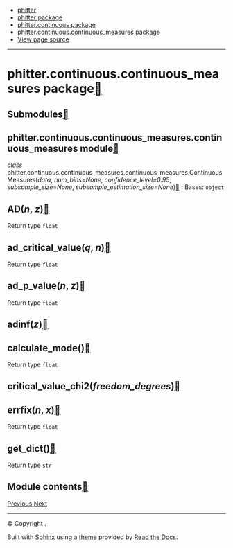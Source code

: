 * [phitter](modules.html)
* [phitter package](phitter.html)
* [phitter.continuous package](phitter.continuous.html)
* phitter.continuous.continuous\_measures package
* [View page source](_sources/phitter.continuous.continuous_measures.rst.txt)

---

# phitter.continuous.continuous\_measures package[](#phitter-continuous-continuous-measures-package "Link to this heading")

## Submodules[](#submodules "Link to this heading")

## phitter.continuous.continuous\_measures.continuous\_measures module[](#module-phitter.continuous.continuous_measures.continuous_measures "Link to this heading")

*class* phitter.continuous.continuous\_measures.continuous\_measures.ContinuousMeasures(*data*, *num\_bins=None*, *confidence\_level=0.95*, *subsample\_size=None*, *subsample\_estimation\_size=None*)[](#phitter.continuous.continuous_measures.continuous_measures.ContinuousMeasures "Link to this definition")
:   Bases: `object`

## AD(*n*, *z*)[](#phitter.continuous.continuous_measures.continuous_measures.ContinuousMeasures.AD "Link to this definition")
Return type
`float`

## ad\_critical\_value(*q*, *n*)[](#phitter.continuous.continuous_measures.continuous_measures.ContinuousMeasures.ad_critical_value "Link to this definition")
Return type
`float`

## ad\_p\_value(*n*, *z*)[](#phitter.continuous.continuous_measures.continuous_measures.ContinuousMeasures.ad_p_value "Link to this definition")
Return type
`float`

## adinf(*z*)[](#phitter.continuous.continuous_measures.continuous_measures.ContinuousMeasures.adinf "Link to this definition")

## calculate\_mode()[](#phitter.continuous.continuous_measures.continuous_measures.ContinuousMeasures.calculate_mode "Link to this definition")
Return type
`float`

## critical\_value\_chi2(*freedom\_degrees*)[](#phitter.continuous.continuous_measures.continuous_measures.ContinuousMeasures.critical_value_chi2 "Link to this definition")

## errfix(*n*, *x*)[](#phitter.continuous.continuous_measures.continuous_measures.ContinuousMeasures.errfix "Link to this definition")
Return type
`float`

## get\_dict()[](#phitter.continuous.continuous_measures.continuous_measures.ContinuousMeasures.get_dict "Link to this definition")
Return type
`str`

## Module contents[](#module-phitter.continuous.continuous_measures "Link to this heading")

[Previous](phitter.continuous.continuous_distributions.html "phitter.continuous.continuous_distributions package")
[Next](phitter.continuous.continuous_statistical_tests.html "phitter.continuous.continuous_statistical_tests package")

---

© Copyright .

Built with [Sphinx](https://www.sphinx-doc.org/) using a
[theme](https://github.com/readthedocs/sphinx_rtd_theme)
provided by [Read the Docs](https://readthedocs.org).